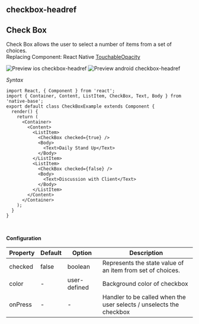 ## checkbox-headref
## Check Box

Check Box allows the user to select a number of items from a set of choices.<br />
Replacing Component: React Native [TouchableOpacity](https://facebook.github.io/react-native/docs/touchableopacity.html)

![Preview ios checkbox-headref](https://github.com/GeekyAnts/NativeBase-KitchenSink/raw/master/screenshots/ios/checkbox.png)
![Preview android checkbox-headref](https://github.com/GeekyAnts/NativeBase-KitchenSink/raw/master/screenshots/android/checkbox.png)

*Syntax*

<pre class="line-numbers"><code class="language-jsx">import React, { Component } from 'react';
import { Container, Content, ListItem, CheckBox, Text, Body } from 'native-base';
export default class CheckBoxExample extends Component {
  render() {
    return (
      &lt;Container>
        &lt;Content>
          &lt;ListItem>
            &lt;CheckBox checked={true} />
            &lt;Body>
              &lt;Text>Daily Stand Up&lt;/Text>
            &lt;/Body>
          &lt;/ListItem>
          &lt;ListItem>
            &lt;CheckBox checked={false} />
            &lt;Body>
              &lt;Text>Discussion with Client&lt;/Text>
            &lt;/Body>
          &lt;/ListItem>
        &lt;/Content>
      &lt;/Container>
    );
  }
}</code></pre><br />

**Configuration**

<table class = "table table-bordered">
        <thead>
            <tr>
                <th>Property</th>
                <th>Default</th>
                <th>Option</th>
                <th width="50%">Description</th>
            </tr>
        </thead>
        <tbody>
            <tr>
                <td>checked</td>
                <td>false</td>
                <td>boolean</td>
                <td>Represents the state value of an item from set of choices.</td>
            </tr>
            <tr>
                <td>color</td>
                <td> - </td>
                <td>user-defined</td>
                <td>Background color of checkbox</td>
            </tr>
            <tr>
                <td>onPress</td>
                <td> - </td>
                <td> - </td>
                <td>Handler to be called when the user selects / unselects the checkbox</td>
            </tr>
        </tbody>
    </table><br/>
